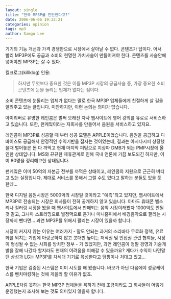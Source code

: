 ```yaml
---
layout: single
title: "한국 MP3P를 진단한다고?"
date: 2006-06-06 19:32:21
categories: opinion
tags: mp3
author: Samgu Lee
---
```


기기의 기능 개선과 가격 경쟁만으로 시장에서 살아날 수 없다. 콘텐츠가 답이다. 어서 빨리 MP3P에도 공급과 소비의 현명한 가치사슬이 만들어져야 한다. 콘텐츠를 사슬안에 넣어야만 MP3P는 살 수 있다.

킬크로그(killklog) 인용:

> 하지만 무엇보다 중요한 것은 이들 MP3P 시장의 공급사슬 중, 가장 중요한 소비 콘텐츠에 눈을 돌리는 업체가 없다는 점이다.

소비 콘텐츠에 눈돌리는 업체가 없다는 말로 한국 MP3P 업체들에게 친절하게 살 길을 알려주고 있는 글입니다. 미안하지만, 이런 논의는 의미가 없습니다.

아이리버로 유명한 레인콤은 벌써 오래전 자사 웹사이트에 영어 강의를 유료로 서비스하고 있습니다. 또한, 펀케잌이라는 자회사를 만들어서 음원을 서비스하고 있지요.

레인콤이 MP3P로 성공할 때 부터 성공 모델은 APPLE이었습니다. 음원을 공급하고 디바이스도 공급해서 안정적인 수익기반을 잡자는 것이었는데, 결과는 아시다시피 상장했을때 벌어놓은 돈 다 까먹고 현재 마지막 퍼팅으로 지상파 DMB가 되는 PMP시장에 올인한 상태입니다. MS와 끈끈한 제휴관계로 인해 국내 언론에 가끔 보도되긴 하지만, 이미 80명을 정리해고한 상태입니다.

펀케잌은 이미 50억의 자본금 전부를 까먹은 상태이고, 레인콤의 지원으로 근근히 버티고 있는 실정입니다. 제대로 서비스를 못해서 그럴 수도 있다고 말하는 분들도 있을 듯 한데...

한국 디지털 음원시장은 5000억의 시장일 것이라고 "예측"되고 있지만, 웹사이트에서 MP3P로 전송되는 시장은 회사들이 전혀 공개하지 않고 있습니다. 아마도 휴대폰 벨소리나 컬러링 시장을 봤을 때 웹사이트에서 판매되는 음악 시장이래봤자 1000억도 안될 것 같고, 그나마 스트리밍으로 월정액으로 듣거나 미니홈피에서 배경음악으로 팔리는 시장까지 뺀다면... 과연 MP3P를 위해서 팔리는 시장이 있을까 합니다.

시장이 커지지 않는 이유는 여러가지 - 말도 안되는 과거의 소리바다 무료화 정책, 유료화를 외치는 기업에 아랑곳하지 않고 콧대만 높이는 저작권 및 인접권 관련 협회들, 시장이 형성될 수 없는 사회를 방치한 정부 - 가 있겠지만, 과연 레인콤이 정말 경영과 기술개발을 잘해 나갔다 할지라도 현재의 어려움을 피해갈 수 있을까요? 게다가 수익이 나던말던 삼성과 LG는 MP3P를 차세대 기기로 육성한다고 덤핑이나 처대고 있고...

한국 기업은 검증된 시스템은 이미 시도를 해 봤습니다. 바보가 아닌 다음에야 성공케이스를 벤치마킹하는 것에 게을리 할 이유가 없죠.

APPLE처럼 못하는 한국 MP3P 업체들을 욕하기 전에 조금이라도 그 회사들이 어떻게 운영했는지 조사해 보는 것도 의미있지 않을까 합니다.
